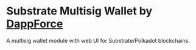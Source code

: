 # Substrate Multisig Wallet by [DappForce](https://github.com/dappforce)

A multisig wallet module with web UI for Substrate/Polkadot blockchains.
